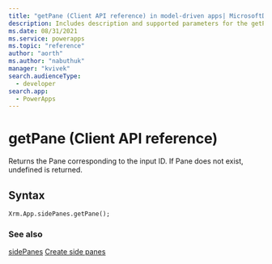 ```yaml
---
title: "getPane (Client API reference) in model-driven apps| MicrosoftDocs"
description: Includes description and supported parameters for the getPane method.
ms.date: 08/31/2021
ms.service: powerapps
ms.topic: "reference"
author: "aorth"
ms.author: "nabuthuk"
manager: "kvivek"
search.audienceType: 
  - developer
search.app: 
  - PowerApps
---
```

# getPane (Client API reference)

Returns the Pane corresponding to the input ID. If Pane does not exist, undefined is returned.

## Syntax

`Xrm.App.sidePanes.getPane();`

### See also

[sidePanes](../../xrm-appsidepanes.md)
[Create side panes](../../../create-app-side-panes)